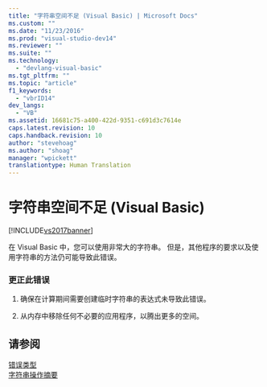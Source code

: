 ```yaml
---
title: "字符串空间不足 (Visual Basic) | Microsoft Docs"
ms.custom: ""
ms.date: "11/23/2016"
ms.prod: "visual-studio-dev14"
ms.reviewer: ""
ms.suite: ""
ms.technology: 
  - "devlang-visual-basic"
ms.tgt_pltfrm: ""
ms.topic: "article"
f1_keywords: 
  - "vbrID14"
dev_langs: 
  - "VB"
ms.assetid: 16681c75-a400-422d-9351-c691d3c7614e
caps.latest.revision: 10
caps.handback.revision: 10
author: "stevehoag"
ms.author: "shoag"
manager: "wpickett"
translationtype: Human Translation
---
```

# 字符串空间不足 (Visual Basic)
[!INCLUDE[vs2017banner](../../../csharp/includes/vs2017banner.md)]

在 Visual Basic 中，您可以使用非常大的字符串。  但是，其他程序的要求以及使用字符串的方法仍可能导致此错误。  
  
### 更正此错误  
  
1.  确保在计算期间需要创建临时字符串的表达式未导致此错误。  
  
2.  从内存中移除任何不必要的应用程序，以腾出更多的空间。  
  
## 请参阅  
 [错误类型](../../../visual-basic/programming-guide/language-features/error-types.md)   
 [字符串操作摘要](../../../visual-basic/language-reference/keywords/string-manipulation-summary.md)